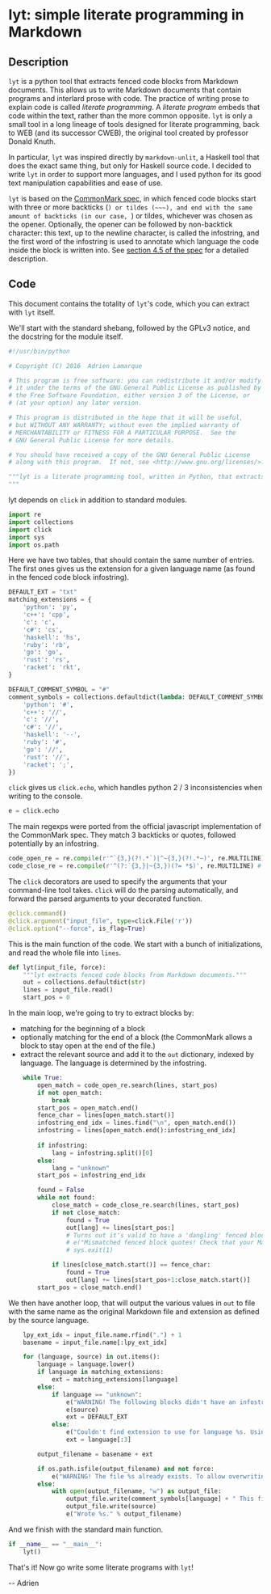 # lyt: simple literate programming in Markdown
## Description
`lyt` is a python tool that extracts fenced code blocks from Markdown documents. This allows us to write Markdown documents that contain programs and interlard prose with code. The practice of writing prose to explain code is called *literate programming*. A *literate program* embeds that code within the text, rather than the more common opposite. `lyt` is only a small tool in a long lineage of tools designed for literate programming, back to WEB (and its successor CWEB), the original tool created by professor Donald Knuth.

In particular, `lyt` was inspired directly by `markdown-unlit`, a Haskell tool that does the exact same thing, but only for Haskell source code. I decided to write `lyt` in order to support more languages, and I used python for its good text manipulation capabilities and ease of use. 

`lyt` is based on the [CommonMark spec](http://commonmark.org/), in which fenced code blocks start with three or more backticks (```) or tildes (~~~), and end with the same amount of backticks (in our case, ```) or tildes, whichever was chosen as the opener. Optionally, the opener can be followed by non-backtick character: this text, up to the newline character, is called the infostring, and the first word of the infostring is used to annotate which language the code inside the block is written into. See [section 4.5 of the spec](http://spec.commonmark.org/0.26/#fenced-code-blocks) for a detailed description.

## Code
This document contains the totality of `lyt`'s code, which you can extract with `lyt` itself.

We'll start with the standard shebang, followed by the GPLv3 notice, and the docstring for the module itself.

```python
#!/usr/bin/python

# Copyright (C) 2016  Adrien Lamarque

# This program is free software: you can redistribute it and/or modify
# it under the terms of the GNU General Public License as published by
# the Free Software Foundation, either version 3 of the License, or
# (at your option) any later version.

# This program is distributed in the hope that it will be useful,
# but WITHOUT ANY WARRANTY; without even the implied warranty of
# MERCHANTABILITY or FITNESS FOR A PARTICULAR PURPOSE.  See the
# GNU General Public License for more details.

# You should have received a copy of the GNU General Public License
# along with this program.  If not, see <http://www.gnu.org/licenses/>.

"""lyt is a literate programming tool, written in Python, that extracts fenced code blocks from Markdown documents. It is meant to be used as a preprocess tool before a conventional build.
"""
```
lyt depends on `click` in addition to standard modules.

```python
import re
import collections
import click
import sys
import os.path

```

Here we have two tables, that should contain the same number of entries. The first ones gives us the extension for a given language name (as found in the fenced code block infostring).

```python 
DEFAULT_EXT = "txt"
matching_extensions = {
	'python': 'py',
	'c++': 'cpp',
	'c': 'c',
	'c#': 'cs',
	'haskell': 'hs',
	'ruby': 'rb',
	'go': 'go',
	'rust': 'rs',
	'racket': 'rkt',
}

DEFAULT_COMMENT_SYMBOL = "#"
comment_symbols = collections.defaultdict(lambda: DEFAULT_COMMENT_SYMBOL, {
	'python': '#',
	'c++': '//',
	'c': '//',
	'c#': '//',
	'haskell': '--',
	'ruby': '#',
	'go': '//',
	'rust': '//',
	'racket': ';',
})

```

`click` gives us `click.echo`, which handles python 2 / 3 inconsistencies when writing to the console.

```python
e = click.echo

```

The main regexps were ported from the official javascript implementation of the CommonMark spec. They match 3 backticks or quotes, followed potentially by an infostring.

```python
code_open_re = re.compile(r'^`{3,}(?!.*`)|^~{3,}(?!.*~)', re.MULTILINE) # /^`{3,}(?!.*`)|^~{3,}(?!.*~)/
code_close_re = re.compile(r'^(?:`{3,}|~{3,})(?= *$)', re.MULTILINE) # /^(?:`{3,}|~{3,})(?= *$)/

```

The `click` decorators are used to specify the arguments that your command-line tool takes. `click` will do the parsing automatically, and forward the parsed arguments to your decorated function.
```python
@click.command()
@click.argument("input_file", type=click.File('r'))
@click.option("--force", is_flag=True)

```

This is the main function of the code. We start with a bunch of initializations, and read the whole file into `lines`.
```python
def lyt(input_file, force):
	"""lyt extracts fenced code blocks from Markdown documents."""
	out = collections.defaultdict(str)
	lines = input_file.read()
	start_pos = 0

```


In the main loop, we're going to try to extract blocks by:
 - matching for the beginning of a block
 - optionally matching for the end of a block (the CommonMark allows a block to stay open at the end of the file.)
 - extract the relevant source and add it to the `out` dictionary, indexed by language. The language is determined by the infostring.

```python
	while True:
		open_match = code_open_re.search(lines, start_pos)
		if not open_match:
			break
		start_pos = open_match.end()
		fence_char = lines[open_match.start()]
		infostring_end_idx = lines.find("\n", open_match.end())
		infostring = lines[open_match.end():infostring_end_idx]
		
		if infostring:
			lang = infostring.split()[0]
		else:
			lang = "unknown"
		start_pos = infostring_end_idx

		found = False
		while not found:
			close_match = code_close_re.search(lines, start_pos)
			if not close_match:
				found = True
				out[lang] += lines[start_pos:]
				# Turns out it's valid to have a 'dangling' fenced block quote according to the CommonMark spec
				# e("Mismatched fenced block quotes! Check that your Markdown is valid.")
				# sys.exit(1)

			if lines[close_match.start()] == fence_char:
				found = True
				out[lang] += lines[start_pos+1:close_match.start()]
		start_pos = close_match.end()

```
We then have another loop, that will output the various values in `out` to file with the same name as the original Markdown file and extension as defined by the source language. 


```python
	lpy_ext_idx = input_file.name.rfind(".") + 1
	basename = input_file.name[:lpy_ext_idx]

	for (language, source) in out.items():
		language = language.lower()
		if language in matching_extensions:
			ext = matching_extensions[language]
		else:
			if language == "unknown":
				e("WARNING! The following blocks didn't have an infostring specifying the language. They were aggregated together and will be written to a .%s file." % DEFAULT_EXT)
				e(source)
				ext = DEFAULT_EXT
			else:
				e("Couldn't find extension to use for language %s. Using the first three letters: %s" % (language, language[:3]))
				ext = language[:3]

		output_filename = basename + ext

		if os.path.isfile(output_filename) and not force:
			e("WARNING! The file %s already exists. To allow overwriting, re-launch lyt with the --force option." % output_filename)
		else:
			with open(output_filename, "w") as output_file:
				output_file.write(comment_symbols[language] + " This file was autogenerated from %s. Please do not edit!\n" % input_file.name)
				output_file.write(source)
				e("Wrote %s." % output_filename)

```

And we finish with the standard main function.
```python
if __name__ == "__main__":
	lyt()
```

That's it!
Now go write some literate programs with `lyt`!

-- Adrien